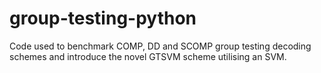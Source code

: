 # group-testing-python
Code used to benchmark COMP, DD and SCOMP group testing decoding schemes and introduce the novel GTSVM scheme utilising an SVM.
